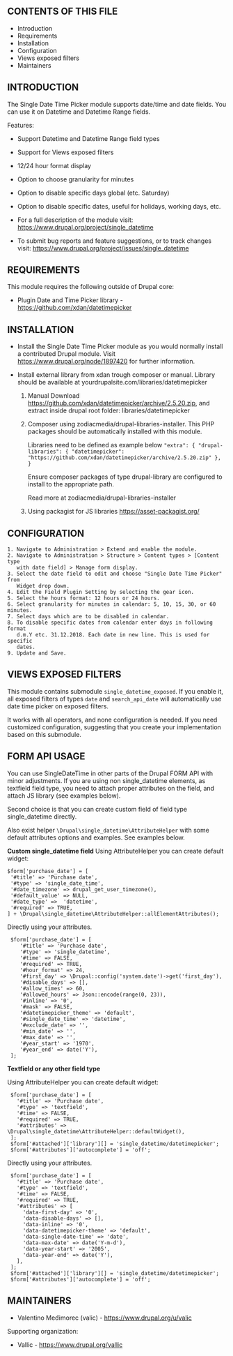 CONTENTS OF THIS FILE
---------------------

 * Introduction
 * Requirements
 * Installation
 * Configuration
 * Views exposed filters
 * Maintainers


INTRODUCTION
------------

The Single Date Time Picker module supports date/time and date fields. You can
use it on Datetime and Datetime Range fields.

Features:

 * Support Datetime and Datetime Range field types
 * Support for Views exposed filters
 * 12/24 hour format display
 * Option to choose granularity for minutes
 * Option to disable specific days global (etc. Saturday)
 * Option to disable specific dates, useful for holidays, working days, etc.

 * For a full description of the module visit:
   https://www.drupal.org/project/single_datetime

 * To submit bug reports and feature suggestions, or to track changes visit:
   https://www.drupal.org/project/issues/single_datetime


REQUIREMENTS
------------

This module requires the following outside of Drupal core:

 * Plugin Date and Time Picker library - https://github.com/xdan/datetimepicker


INSTALLATION
------------

 * Install the Single Date Time Picker module as you would normally install a
   contributed Drupal module. Visit https://www.drupal.org/node/1897420 for
   further information.
 * Install external library from xdan trough composer or manual. Library
   should be available at yourdrupalsite.com/libraries/datetimepicker

    1. Manual
       Download https://github.com/xdan/datetimepicker/archive/2.5.20.zip,
       and extract inside drupal root folder: libraries/datetimepicker

    2. Composer using zodiacmedia/drupal-libraries-installer.
       This PHP packages should be automatically installed with this module.

       Libraries need to be defined as example below
       `"extra": {
           "drupal-libraries": {
               "datetimepicker":
               "https://github.com/xdan/datetimepicker/archive/2.5.20.zip"
           },
        }`

       Ensure composer packages of type drupal-library are
       configured to install to the appropriate path.

       Read more at zodiacmedia/drupal-libraries-installer

    3. Using packagist for JS libraries
       https://asset-packagist.org/

CONFIGURATION
-------------

    1. Navigate to Administration > Extend and enable the module.
    2. Navigate to Administration > Structure > Content types > [Content type
       with date field] > Manage form display.
    3. Select the date field to edit and choose "Single Date Time Picker" from
       Widget drop down.
    4. Edit the Field Plugin Setting by selecting the gear icon.
    5. Select the hours format: 12 hours or 24 hours.
    6. Select granularity for minutes in calendar: 5, 10, 15, 30, or 60 minutes.
    7. Select days which are to be disabled in calendar.
    8. To disable specific dates from calendar enter days in following format
       d.m.Y etc. 31.12.2018. Each date in new line. This is used for specific
       dates.
    9. Update and Save.


VIEWS EXPOSED FILTERS
-------------

This module contains submodule `single_datetime_exposed`.
If you enable it, all exposed filters of types `date` and `search_api_date` will
automatically use date time picker on exposed filters.

It works with all operators, and none configuration is needed.
If you need customized configuration, suggesting that you create your implementation
based on this submodule.

FORM API USAGE
-------------
You can use SingleDateTime in other parts of the Drupal FORM API with minor adjustments.
If you are using non single_datetime elements, as textfield field type, you need
to attach proper attributes on the field, and attach JS library (see examples below).

Second choice is that you can create custom field of field type single_datetime directly.

Also exist helper `\Drupal\single_datetime\AttributeHelper` with some default
attributes options and examples. See examples below.



**Custom single_datetime field**
Using AttributeHelper you can create default widget:

```
$form['purchase_date'] = [
 '#title' => 'Purchase date',
 '#type' => 'single_date_time',
 '#date_timezone' => drupal_get_user_timezone(),
 '#default_value' => NULL,
 '#date_type' =>  'datetime',
 '#required' => TRUE,
] + \Drupal\single_datetime\AttributeHelper::allElementAttributes();
 ```


Directly using your attributes.
```
 $form['purchase_date'] = [
    '#title' => 'Purchase date',
    '#type' => 'single_datetime',
    '#time' => FALSE,
    '#required' => TRUE,
    '#hour_format' => 24,
    '#first_day' => \Drupal::config('system.date')->get('first_day'),
    '#disable_days' => [],
    '#allow_times' => 60,
    '#allowed_hours' => Json::encode(range(0, 23)),
    '#inline' => '0',
    '#mask' => FALSE,
    '#datetimepicker_theme' => 'default',
    '#single_date_time' => 'datetime',
    '#exclude_date' => '',
    '#min_date' => '',
    '#max_date' => '',
    '#year_start' => '1970',
    '#year_end' => date('Y'),
 ];
 ```

**Textfield or any other field type**

Using AttributeHelper you can create default widget:
```// Using datetimepicker module.
 $form['purchase_date'] = [
   '#title' => 'Purchase date',
   '#type' => 'textfield',
   '#time' => FALSE,
   '#required' => TRUE,
   '#attributes' => \Drupal\single_datetime\AttributeHelper::defaultWidget(),
 ];
 $form['#attached']['library'][] = 'single_datetime/datetimepicker';
 $form['#attributes']['autocomplete'] = 'off';
 ```


Directly using your attributes.
```// Using datetimepicker module.
 $form['purchase_date'] = [
   '#title' => 'Purchase date',
   '#type' => 'textfield',
   '#time' => FALSE,
   '#required' => TRUE,
   '#attributes' => [
     'data-first-day' => '0',
     'data-disable-days' => [],
     'data-inline' => '0',
     'data-datetimepicker-theme' => 'default',
     'data-single-date-time' => 'date',
     'data-max-date' => date('Y-m-d'),
     'data-year-start' => '2005',
     'data-year-end' => date('Y'),
   ],
 ];
 $form['#attached']['library'][] = 'single_datetime/datetimepicker';
 $form['#attributes']['autocomplete'] = 'off';
 ```



MAINTAINERS
-----------

 * Valentino Međimorec (valic) - https://www.drupal.org/u/valic

Supporting organization:

 * Vallic - https://www.drupal.org/vallic
